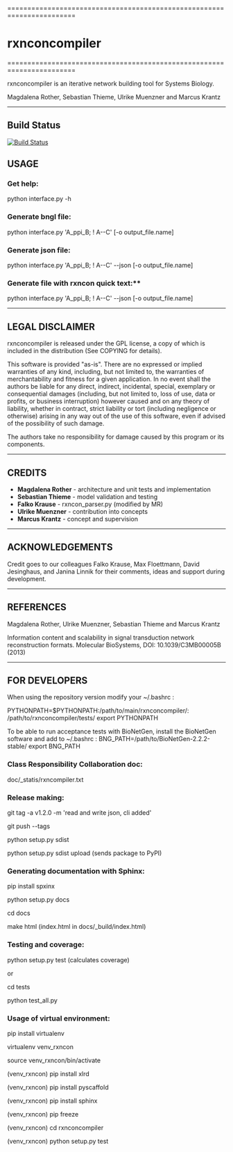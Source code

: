 =======================================================================
# rxnconcompiler 
=======================================================================

rxnconcompiler is an iterative network building tool for Systems Biology.

Magdalena Rother, Sebastian Thieme, Ulrike Muenzner and Marcus Krantz

-----------------------------------------------------------------------

## Build Status

[![Build Status](https://travis-ci.org/lenarother/rxnconcompiler.svg?branch=master)](https://travis-ci.org/lenarother/rxnconcompiler)

## USAGE


### Get help:

python interface.py -h 


### Generate bngl file:

python interface.py 'A_ppi_B; ! A--C' [-o output_file.name]


### Generate json file:


python interface.py 'A_ppi_B; ! A--C' --json [-o output_file.name]


### Generate file with rxncon quick text:**

python interface.py 'A_ppi_B; ! A--C' --json [-o output_file.name]

-----------------------------------------------------------------------

## LEGAL DISCLAIMER

rxnconcompiler is released under the GPL license, a copy of which 
is included in the distribution (See COPYING for details). 

This software is provided "as-is". There are no expressed or implied 
warranties of any kind, including, but not limited to, the warranties of 
merchantability and fitness for a given application. In no event shall 
the authors be liable for any direct, indirect, incidental, special, 
exemplary or consequential damages (including, but not limited to, loss 
of use, data or profits, or business interruption) however caused and on 
any theory of liability, whether in contract, strict liability or tort 
(including negligence or otherwise) arising in any way out of the use 
of this software, even if advised of the possibility of such damage.

The authors take no responsibility for damage caused by this program 
or its components. 

-----------------------------------------------------------------------

## CREDITS

- **Magdalena Rother**   - architecture and unit tests and implementation
- **Sebastian Thieme**   - model validation and testing
- **Falko Krause**       - rxncon_parser.py (modified by MR)
- **Ulrike Muenzner**    - contribution into concepts
- **Marcus Krantz**      - concept and supervision

-----------------------------------------------------------------------

## ACKNOWLEDGEMENTS

Credit goes to our colleagues Falko Krause, Max Floettmann, 
David Jesinghaus, and Janina Linnik for their comments, 
ideas and support during development. 

-----------------------------------------------------------------------

## REFERENCES

Magdalena Rother, Ulrike Muenzner, Sebastian Thieme and Marcus Krantz 

Information content and scalability in signal transduction 
network reconstruction formats. Molecular BioSystems, 
DOI: 10.1039/C3MB00005B (2013)

-----------------------------------------------------------------------

## FOR DEVELOPERS

When using the repository version modify your ~/.bashrc :

PYTHONPATH=$PYTHONPATH:/path/to/main/rxnconcompiler/:
/path/to/rxnconcompiler/tests/
export PYTHONPATH

To be able to run acceptance tests with BioNetGen, 
install the BioNetGen software and add to ~/.bashrc :
BNG_PATH=/path/to/BioNetGen-2.2.2-stable/
export BNG_PATH


### Class Responsibility Collaboration doc:

doc/_statis/rxncompiler.txt


### Release making:

git tag -a v1.2.0 -m 'read and write json, cli added'

git push --tags

python setup.py sdist

python setup.py sdist upload (sends package to PyPI)


### Generating documentation with Sphinx:

pip install spxinx

python setup.py docs

cd docs

make html (index.html in docs/_build/index.html)


### Testing and coverage:

python setup.py test (calculates coverage)

or

cd tests

python test_all.py


### Usage of virtual environment:

pip install virtualenv

virtualenv venv_rxncon

source venv_rxncon/bin/activate

(venv_rxncon) pip install xlrd

(venv_rxncon) pip install pyscaffold

(venv_rxncon) pip install sphinx

(venv_rxncon) pip freeze

(venv_rxncon) cd rxnconcompiler

(venv_rxncon) python setup.py test